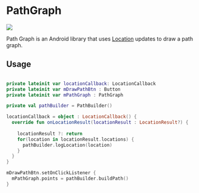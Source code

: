 # PathGraph
[![](https://jitpack.io/v/kenzobanaag/PathGraph.svg)](https://jitpack.io/#kenzobanaag/PathGraph)

Path Graph is an Android library that uses [Location](https://developer.android.com/reference/android/location/Location) updates to draw a path graph.

## Usage

```kotlin

private lateinit var locationCallback: LocationCallback
private lateinit var mDrawPathBtn : Button
private lateinit var mPathGraph : PathGraph

private val pathBuilder = PathBuilder()

locationCallback = object : LocationCallback() {
  override fun onLocationResult(locationResult : LocationResult?) {
    
    locationResult ?: return
    for(location in locationResult.locations) {
      pathBuilder.logLocation(location)
    }
  }
}

mDrawPathBtn.setOnClickListener {
  mPathGraph.points = pathBuilder.buildPath()
}

```
